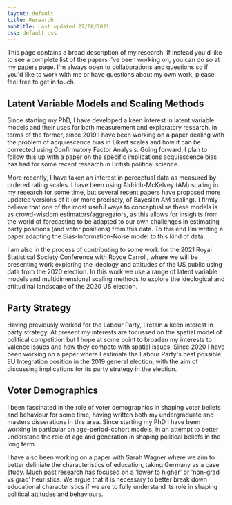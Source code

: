 ```yaml
---
layout: default
title: Research
subtitle: Last updated 27/08/2021
css: default.css
---
```


This page contains a broad description of my research. If instead you'd like to see a complete list of the papers I've been working on, you can do so at my [papers](/publications) page. I'm always open to collaborations and questions so if you'd like to work with me or have questions about my own work, please feel free to get in touch.

## Latent Variable Models and Scaling Methods

Since starting my PhD, I have developed a keen interest in latent variable models and their uses for both measurement and exploratory research. In terms of the former, since 2019 I have been working on a paper dealing with the problem of acquiescence bias in Likert scales and how it can be corrected using Confirmatory Factor Analysis. Going forward, I plan to follow this up with a paper on the specific implications acquiescence bias has had for some recent research in British political science.

More recently, I have taken an interest in perceptual data as measured by ordered rating scales. I have been using Aldrich-McKelvey (AM) scaling in my research for some time, but several recent papers have proposed more updated versions of it (or more precisely, of Bayesian AM scaling). I firmly believe that one of the most useful ways to conceptualise these models is as crowd-wisdom estimators/aggregators, as this allows for insighits from the world of forecasting to be adapted to our own challenges in estimating party positions (and voter positions) from this data. To this end I'm writing a paper adapting the Bias-Information-Noise model to this kind of data.

I am also in the process of contributing to some work for the 2021 Royal Statistical Society Conference with Royce Carroll, where we will be presenting work exploring the ideology and attitudes of the US public using data from the 2020 election. In this work we use a range of latent variable models and multidimensional scaling methods to explore the ideological and attitudinal landscape of the 2020 US election.

## Party Strategy

Having previously worked for the Labour Party, I retain a keen interest in party strategy. At present my interests are focussed on the spatial model of political competition but I hope at some point to broaden my interests to valence issues and how they compete with spatial issues. Since 2020 I have been working on a paper where I estimate the Labour Party's best possible EU Integration position in the 2019 general election, with the aim of discussing implications for its party strategy in the election.

## Voter Demographics

I been fascinated in the role of voter demographics in shaping voter beliefs and behaviour for some time, having written both my undergraduate and masters disserations in this area. Since starting my PhD I have been working in particular on age-period-cohort models, in an attempt to better understand the role of age and generation in shaping political beliefs in the long term.

I have also been working on a paper with Sarah Wagner where we aim to better deliniate the characteristics of education, taking Germany as a case study. Much past research has focused on a 'lower to higher' or 'non-grad vs grad' heuristics. We argue that it is necessary to better break down educational characteristics if we are to fully understand its role in shaping political attitudes and behaviours. 
